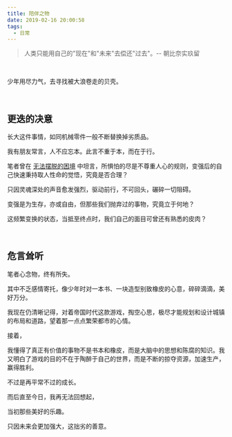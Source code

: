```yaml
---
title: 陪伴之物
date: 2019-02-16 20:00:58
tags:
  - 日常
---
```


> 人类只能用自己的"现在"和"未来"去偿还"过去"。-- 朝比奈实玖留

<br />

少年用尽力气，去寻找被大浪卷走的贝壳。

<br />

## 更迭的决意

长大这件事情，如同机械零件一般不断替换掉劣质品。

我有朋友常言，人不应忘本。此言不重于本，而在于行。

笔者曾在 [无法摆脱的困境](https://blog.jovipro.com/node/15) 中坦言，所惧怕的尽是不尊重人心的规则，变强后的自己快速秉持取人性命的觉悟，究竟是否合理？

只因灵魂深处的声音愈发强烈，驱动前行，不可回头，碾碎一切阻碍。

变强是为生存，亦或自由，但那些我们抛弃过的事物，究竟立于何地？

这频繁变换的状态，当抵至终点时，我们自己的面目可曾还有熟悉的皮肉？

<br />

## 危言耸听

笔者心念物，终有所失。

其中不乏感情寄托，像少年时对一本书、一块造型别致橡皮的心意，碎碎滴滴，美好万分。

我现在仍清晰记得，对着帝国时代这款游戏，掏空心思，极尽才能规划和设计城镇的布局和道路，望着那一点点繁荣都市的心情。

接着，

我懂得了真正有价值的事物不是书本和橡皮，而是大脑中的思想和陈腐的知识。我又明白了游戏的目的不在于陶醉于自己的世界，而是不断的掠夺资源，加速生产，赢得胜利。

不过是再平常不过的成长。

而后直至今日，我再无法回想起，

当初那些美好的乐趣。

只因未来会更加强大，这拙劣的善意。

